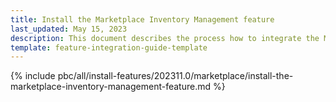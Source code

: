 ```yaml
---
title: Install the Marketplace Inventory Management feature
last_updated: May 15, 2023
description: This document describes the process how to integrate the Marketplace Inventory Management feature into a Spryker project.
template: feature-integration-guide-template
---
```


{% include pbc/all/install-features/202311.0/marketplace/install-the-marketplace-inventory-management-feature.md %} <!-- To edit, see /_includes/pbc/all/install-features/202311.0/marketplace/install-the-marketplace-inventory-management-feature.md -->
